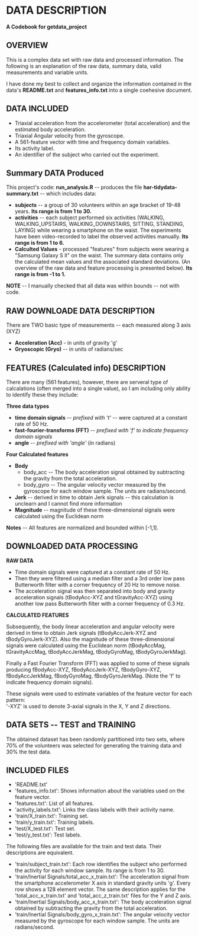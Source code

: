 # DATA DESCRIPTION

**A Codebook for getdata_project**

## OVERVIEW

This is a complex data set with raw data and processed information.  The following is an explanation of the raw data, summary data, valid measurements and variable units.

I have done my best to collect and organize the information contained in the data's **README.txt** and **features_info.txt** into a single coehesive document.


## DATA INCLUDED

- Triaxial acceleration from the accelerometer (total acceleration) and the estimated body acceleration.
- Triaxial Angular velocity from the gyroscope. 
- A 561-feature vector with time and frequency domain variables. 
- Its activity label. 
- An identifier of the subject who carried out the experiment.


## Summary DATA Produced 

This project's code: **run_analysis.R** -- produces the file **har-tidydata-summary.txt** -- which includes data:

* **subjects** -- a group of 30 volunteers within an age bracket of 19-48 years. **Its range is from 1 to 30.**
* **activities** -- each subject performed six activities (WALKING, WALKING_UPSTAIRS, WALKING_DOWNSTAIRS, SITTING, STANDING, LAYING) while wearing a smartphone on the waist.   The experiments have been video-recorded to label the observed activities manually. **Its range is from 1 to 6.**
* **Calculted Values** - processed "features" from subjects were wearing a "Samsung Galaxy S II" on the waist.  The summary data contains only the calculated mean values and the associated standard deviations.  (An overview of the raw data and feature processing is presented below). **Its range is from -1 to 1.** 

**NOTE** -- I manually checked that all data was within bounds -- not with code.


## RAW DOWNLOADE DATA DESCRIPTION

There are TWO basic type of measurements -- each measured along 3 axis (XYZ)
* **Acceleration (Acc)** - in units of gravity 'g' 
* **Gryoscopic (Gryo)** -- in units of radians/sec

## FEATURES (Calculated info) DESCRIPTION

There are many (561 features), however, there are serveral type of calcalations (often merged into a single value), so I am including only ability to identify these they include: 

**Three data types**
* **time domain signals** -- _prefixed with 't'_ -- were captured at a constant rate of 50 Hz.
* **fast-fourier-transforms (FFT)** -- _prefixed with 'f' to indicate frequency domain signals_
* **angle** -- _prefixed with 'angle'_ (in radians)

**Four Calculated features**
* **Body** 
  * body_acc  --  The body acceleration signal obtained by subtracting the gravity from the total acceleration.
  * body_gyro --  The angular velocity vector measured by the gyroscope for each window sample. The units are radians/second.
* **Jerk** -- derived in time to obtain Jerk signals -- this calculation is unclearn and I cannot find more information
* **Magnitude** -- magnitude of these three-dimensional signals were calculated using the Euclidean norm

**Notes** -- All features are normalized and bounded within [-1,1].


## DOWNLOADED DATA PROCESSING

**RAW DATA**

* Time domain signals were captured at a constant rate of 50 Hz. 
* Then they were filtered using a median filter and a 3rd order low pass Butterworth filter with a corner frequency of 20 Hz to remove noise. 
* The acceleration signal was then separated into body and gravity acceleration signals (tBodyAcc-XYZ and tGravityAcc-XYZ) using another low pass Butterworth filter with a corner frequency of 0.3 Hz. 

**CALCULATED FEATURES**

Subsequently, the body linear acceleration and angular velocity were derived in time to obtain Jerk signals (tBodyAccJerk-XYZ and tBodyGyroJerk-XYZ). Also the magnitude of these three-dimensional signals were calculated using the Euclidean norm (tBodyAccMag, tGravityAccMag, tBodyAccJerkMag, tBodyGyroMag, tBodyGyroJerkMag). 

Finally a Fast Fourier Transform (FFT) was applied to some of these signals producing fBodyAcc-XYZ, fBodyAccJerk-XYZ, fBodyGyro-XYZ, fBodyAccJerkMag, fBodyGyroMag, fBodyGyroJerkMag. (Note the 'f' to indicate frequency domain signals). 

These signals were used to estimate variables of the feature vector for each pattern:  
'-XYZ' is used to denote 3-axial signals in the X, Y and Z directions.


## DATA SETS -- TEST and TRAINING

The obtained dataset has been randomly partitioned into two sets, where 70% of the volunteers was selected for generating the training data and 30% the test data. 

## INCLUDED FILES

* 'README.txt'
* 'features_info.txt': Shows information about the variables used on the feature vector.
* 'features.txt': List of all features.
* 'activity_labels.txt': Links the class labels with their activity name.
* 'train/X_train.txt': Training set.
* 'train/y_train.txt': Training labels.
* 'test/X_test.txt': Test set.
* 'test/y_test.txt': Test labels.

The following files are available for the train and test data. Their descriptions are equivalent. 
* 'train/subject_train.txt': Each row identifies the subject who performed the activity for each window sample. Its range is from 1 to 30. 
* 'train/Inertial Signals/total_acc_x_train.txt': The acceleration signal from the smartphone accelerometer X axis in standard gravity units 'g'. Every row shows a 128 element vector. The same description applies for the 'total_acc_x_train.txt' and 'total_acc_z_train.txt' files for the Y and Z axis. 
* 'train/Inertial Signals/body_acc_x_train.txt': The body acceleration signal obtained by subtracting the gravity from the total acceleration. 
* 'train/Inertial Signals/body_gyro_x_train.txt': The angular velocity vector measured by the gyroscope for each window sample. The units are radians/second. 

